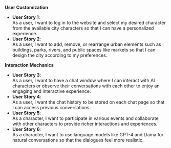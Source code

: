 **User Customization**

- **User Story 1**:  
    As a user, I want to log in to the website and select my desired character from the available city characters so that I can have a personalized experience.
- **User Story 2**:  
    As a user, I want to add, remove, or rearrange urban elements such as buildings, parks, rivers, and public spaces like markets so that I can design the city according to my preferences.

**Interaction Mechanics**

- **User Story 3**:  
    As a user, I want to have a chat window where I can interact with AI characters or observe their conversations with each other to enjoy an engaging and interactive experience.
- **User Story 4**:  
    As a user, I want the chat history to be stored on each chat page so that I can access previous conversations.
- **User Story 5**:  
    As a character, I want to participate in various events and collaborate with other characters to provide richer interactions and experiences.
- **User Story 6**:  
    As a character, I want to use language models like GPT-4 and Llama for natural conversations so that the dialogues feel more realistic.